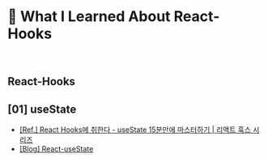 # 📘 What I Learned About React-Hooks

<br/>

## React-Hooks

## [01] useState

- [[Ref.] React Hooks에 취한다 - useState 15분만에 마스터하기 | 리액트 훅스 시리즈](https://youtu.be/G3qglTF-fFI) <br/>
- [[Blog] React-useState ](https://velog.io/@hyeun427/React-Hooks-useState) <br/>
